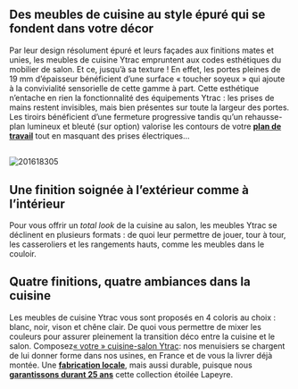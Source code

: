 ## Des meubles de cuisine au style épuré qui se fondent dans votre décor
Par leur design résolument épuré et leurs façades aux finitions mates et unies, les meubles de cuisine Ytrac empruntent aux codes esthétiques du mobilier de salon. Et ce, jusqu’à sa texture ! En effet, les portes pleines de 19 mm d’épaisseur bénéficient d’une surface « toucher soyeux » qui ajoute à la convivialité sensorielle de cette gamme à part.
Cette esthétique n’entache en rien la fonctionnalité des équipements Ytrac : les prises de mains restent invisibles, mais bien présentes sur toute la largeur des portes. Les tiroirs bénéficient d’une fermeture progressive tandis qu’un rehausse-plan lumineux et bleuté (sur option) valorise les contours de votre **[plan de travail](http://www.lapeyre.fr/credences-plans-travail-CCN0013/plans-travail-CCN0091)** tout en masquant des prises électriques…
##
![201618305](http://www.lapeyre.fr/img/contrib/2d8e4b4a4ea00c77/201618305.jpg)
## Une finition soignée à l’extérieur comme à l’intérieur
Pour vous offrir un _total look_ de la cuisine au salon, les meubles Ytrac se déclinent en plusieurs formats : de quoi leur permettre de jouer, tour à tour, les casseroliers et les rangements hauts, comme les meubles dans le couloir.
## Quatre finitions, quatre ambiances dans la cuisine
Les meubles de cuisine Ytrac vous sont proposés en 4 coloris au choix : blanc, noir, vison et chêne clair. De quoi vous permettre de mixer les couleurs pour assurer pleinement la transition déco entre la cuisine et le salon.
Composez[« votre » cuisine-salon Ytrac](https://www.lapeyre.fr/cuisine-CCU0001): nos menuisiers se chargent de lui donner forme dans nos usines, en France et de vous la livrer déjà montée. Une **[fabrication locale](http://www.lapeyre.fr/c/engagements/la-fabrication-francaise-lapeyre)**, mais aussi durable, puisque nous **[garantissons durant 25 ans](http://www.lapeyre.fr/c/services/la-garantie)** cette collection étoilée Lapeyre.